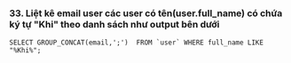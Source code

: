 ### 33. Liệt kê email user các user có tên(user.full_name) có chứa ký tự "Khi" theo danh sách như output bên dưới
```mysql
SELECT GROUP_CONCAT(email,';')  FROM `user` WHERE full_name LIKE "%Khi%";
```
